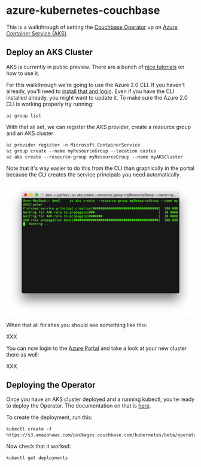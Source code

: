 # azure-kubernetes-couchbase

This is a walkthrough of setting the [Couchbase Operator](https://blog.couchbase.com/introducing-couchbase-operator/) up on [Azure Container Service (AKS)](https://docs.microsoft.com/en-us/azure/aks/).

## Deploy an AKS Cluster

AKS is currently in public preview.  There are a bunch of [nice tutorials](https://docs.microsoft.com/en-us/azure/aks/) on how to use it.

For this walkthrough we're going to use the Azure 2.0 CLI.  If you haven't already, you'll need to [install that and login](https://docs.microsoft.com/en-us/cli/azure/get-started-with-azure-cli).  Even if you have the CLI installed already, you might want to update it.  To make sure the Azure 2.0 CLI is working properly try running:

    az group list

With that all set, we can register the AKS provider, create a resource group and an AKS cluster:

    az provider register -n Microsoft.ContainerService
    az group create --name myResourceGroup --location eastus
    az aks create --resource-group myResourceGroup --name myAKSCluster

Note that it's way easier to do this from the CLI than graphically in the portal because the CLI creates the service principals you need automatically.

![deployingaks](/images/deployingaks.png)

When that all finishes you should see something like this:

XXX

You can now login to the [Azure Portal](https://portal.azure.com) and take a look at your new cluster there as well:

XXX

## Deploying the Operator

Once you have an AKS cluster deployed and a running kubectl, you're ready to deploy the Operator.  The documentation on that is [here](http://docs.couchbase.com/prerelease/couchbase-operator/beta/overview.html).

To create the deployment, run this:

    kubectl create -f https://s3.amazonaws.com/packages.couchbase.com/kubernetes/beta/operator.yaml

Now check that it worked:

    kubectl get deployments
